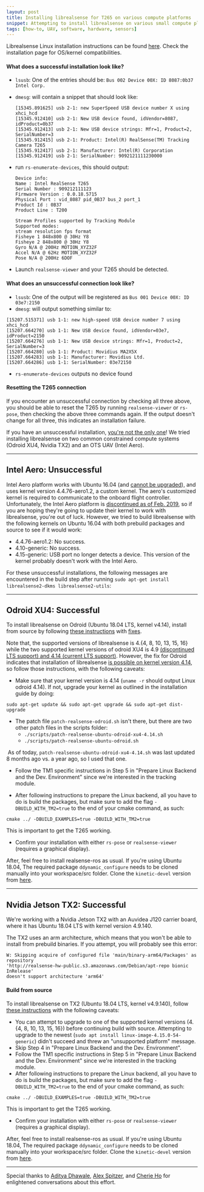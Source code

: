 ```yaml
---
layout: post
title: Installing librealsense for T265 on various compute platforms
snippet: Attempting to install librealsense on various small compute platforms (Intel Aero UAV, Odroid XU4, Nvidia TX2)
tags: [how-to, UAV, software, hardware, sensors]
---
```


Librealsense Linux installation instructions can be found  [here](https://github.com/IntelRealSense/librealsense/blob/master/doc/distribution_linux.md). Check the installation page for OS/kernel compatibilities. 

#### What does a successful installation look like?
- `lsusb`: One of the entries should be: `Bus 002 Device 00X: ID 8087:0b37 Intel Corp. `
- `dmesg`: will contain a snippet that should look like:

  ```
  [15345.891625] usb 2-1: new SuperSpeed USB device number X using xhci_hcd
  [15345.912410] usb 2-1: New USB device found, idVendor=8087, idProduct=0b37
  [15345.912413] usb 2-1: New USB device strings: Mfr=1, Product=2, SerialNumber=3
  [15345.912415] usb 2-1: Product: Intel(R) RealSense(TM) Tracking Camera T265
  [15345.912417] usb 2-1: Manufacturer: Intel(R) Corporation
  [15345.912419] usb 2-1: SerialNumber: 9092121111230000
  ```
- run `rs-enumerate-devices`, this should output:

  ```
  Device info:
  Name : Intel RealSense T265
  Serial Number : 909212111123
  Firmware Version : 0.0.18.5715
  Physical Port : vid_8087 pid_0B37 bus_2 port_1
  Product Id : 0B37
  Product Line : T200

  Stream Profiles supported by Tracking Module
  Supported modes:
  stream resolution fps format
  Fisheye 1 848x800 @ 30Hz Y8
  Fisheye 2 848x800 @ 30Hz Y8
  Gyro N/A @ 200Hz MOTION_XYZ32F
  Accel N/A @ 62Hz MOTION_XYZ32F
  Pose N/A @ 200Hz 6DOF
  ```

- Launch `realsense-viewer` and your T265 should be detected.

#### What does an unsuccessful connection look like?
- `lsusb`: One of the output will be registered as `Bus 001 Device 00X: ID 03e7:2150`
- `dmesg`: will output something similar to:

```
[15207.515371] usb 1-1: new high-speed USB device number 7 using xhci_hcd
[15207.664270] usb 1-1: New USB device found, idVendor=03e7, idProduct=2150
[15207.664276] usb 1-1: New USB device strings: Mfr=1, Product=2, SerialNumber=3
[15207.664280] usb 1-1: Product: Movidius MA2X5X
[15207.664283] usb 1-1: Manufacturer: Movidius Ltd.
[15207.664286] usb 1-1: SerialNumber: 03e72150
```

- `rs-enumerate-devices` outputs no device found


#### Resetting the T265 connection

If you encounter an unsuccessful connection by checking all three above, you should be able to reset the T265 by running `realsense-viewer` or `rs-pose`, then checking the above three commands again. If the output doesn't change for all three, this indicates an installation failure. 


If you have an unsuccessful installation, [you're not the only one](https://github.com/IntelRealSense/librealsense/issues/3361)! We tried installing librealsense on two common constrained compute systems (Odroid XU4, Nvidia TX2) and an OTS UAV (Intel Aero).


-------------

## Intel Aero: Unsuccessful

Intel Aero platform works with Ubuntu 16.04 (and [cannot be upgraded]( https://github.com/intel-aero/meta-intel-aero/wiki/90-(References)-OS-user-Installation)), and uses kernel version 4.4.76-aero1.2, a custom kernel. The aero's customized kernel is required to communicate to the onboard flight controller. Unfortunately, the Intel Aero platform is [discontinued as of Feb. 2019](https://github.com/IntelRealSense/librealsense/issues/3323), so if you are hoping they're going to update their kernel to work with librealsense, you're out of luck.
However, we tried to build librealsense with the following kernels on Ubuntu 16.04 with both prebuild packages and source to see if it would work:

- 4.4.76-aero1.2: No success. 
- 4.10-generic: No success.
- 4.15-generic: USB port no longer detects a device. This version of the kernel probably doesn't work with the Intel Aero.

For these unsuccessful installations, the following messages are encountered in the build step after running `sudo apt-get install librealsense2-dkms librealsense2-utils`:


-------------

## Odroid XU4: Successful

To install librealsense on Odroid (Ubuntu 18.04 LTS, kernel v4.14), install from source by following [these instructions](https://github.com/IntelRealSense/librealsense/blob/master/doc/installation.md) with [fixes](https://github.com/IntelRealSense/librealsense/blob/master/doc/installation_odroid.md).

Note that, the supported versions of librealsense is 4.{4, 8, 10, 13, 15, 16} while the two supported kernel versions of odroid XU4 is 4.9 [(discontinued LTS support) and 4.14 (current LTS support)](https://com.odroid.com/sigong/blog/blog_list.php?bid=192). However, the fix for Odroid indicates that installation of librealsense [is possible on kernel version 4.14](https://github.com/IntelRealSense/librealsense/blob/master/doc/installation_odroid.md), so follow those instructions, with the following caveats:

- Make sure that your kernel version is 4.14 (`uname -r` should output Linux odroid 4.14). If not, upgrade your kernel as outlined in the installation guide by doing:

```
sudo apt-get update && sudo apt-get upgrade && sudo apt-get dist-upgrade
```

- The patch file `patch-realsense-odroid.sh` isn't there, but there are two other patch files in the scripts folder:
  - `./scripts/patch-realsense-ubuntu-odroid-xu4-4.14.sh`
  - `./scripts/patch-realsense-ubuntu-odroid.sh`

 As of today, `patch-realsense-ubuntu-odroid-xu4-4.14.sh` was last updated 8 months ago vs. a year ago, so I used that one. 

- Follow the TM1 specific instructions in Step 5 in "Prepare Linux Backend and the Dev. Environment" since we're interested in the tracking module.

- After following instructions to prepare the Linux backend, all you have to do is build the packages, but make sure to add the flag `-DBUILD_WITH_TM2=true` to the end of your cmake command, as such:


```
cmake ../ -DBUILD_EXAMPLES=true -DBUILD_WITH_TM2=true
```


This is important to get the T265 working. 

- Confirm your installation with either `rs-pose` or `realsense-viewer` (requires a graphical display).

After, feel free to install realsense-ros as usual. If you're using Ubuntu 18.04, The required package `ddynamic_configure` needs to be cloned manually into your workspace/src folder. Clone the `kinetic-devel` version from [here](https://github.com/pal-robotics/ddynamic_reconfigure/tree/kinetic-devel).


-------------

## Nvidia Jetson TX2: Successful

We're working with a Nvidia Jetson TX2 with an Auvidea J120 carrier board, where it has Ubuntu 18.04 LTS with kernel version 4.9.140.

The TX2 uses an arm architecture, which means that you won't be able to install from prebuild binaries. If you attempt, you will probably see this error:

```
W: Skipping acquire of configured file 'main/binary-arm64/Packages' as repository
'http://realsense-hw-public.s3.amazonaws.com/Debian/apt-repo bionic InRelease'
doesn't support architecture 'arm64'
```

#### Build from source

To install librealsense on TX2 (Ubuntu 18.04 LTS, kernel v4.9.140), follow [these instructions](https://github.com/IntelRealSense/librealsense/blob/master/doc/installation.md) with the following caveats:

- You can attempt to upgrade to one of the supported kernel versions (4.{4, 8, 10, 13, 15, 16}) before continuing build with source. Attempting to upgrade to the newest (`sudo apt install linux-image-4.15.0-54-generic`) didn't succeed and threw an "unsupported platform" message.
- Skip Step 4 in "Prepare Linux Backend and the Dev. Environment".
- Follow the TM1 specific instructions in Step 5 in "Prepare Linux Backend and the Dev. Environment" since we're interested in the tracking module.
- After following instructions to prepare the Linux backend, all you have to do is build the packages, but make sure to add the flag `-DBUILD_WITH_TM2=true` to the end of your cmake command, as such:


```
cmake ../ -DBUILD_EXAMPLES=true -DBUILD_WITH_TM2=true
```

This is important to get the T265 working. 

- Confirm your installation with either `rs-pose` or `realsense-viewer` (requires a graphical display).

After, feel free to install realsense-ros as usual. If you're using Ubuntu 18.04, The required package `ddynamic_configure` needs to be cloned manually into your workspace/src folder. Clone the `kinetic-devel` version from [here](https://github.com/pal-robotics/ddynamic_reconfigure/tree/kinetic-devel).


-------------

Special thanks to [Aditya Dhawale](https://adityand.wordpress.com/), [Alex Spitzer](http://alexspitzer.com), and [Cherie Ho](http://cherieho.com) for enlightened conversations about this effort.
